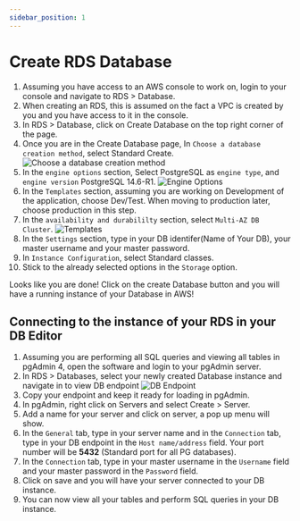 ```yaml
---
sidebar_position: 1
---
```


# Create RDS Database

1. Assuming you have access to an AWS console to work on, login to your console and navigate to RDS > Database.
2. When creating an RDS, this is assumed on the fact a VPC is created by you and you have access to it in the console.
3. In RDS > Database, click on Create Database on the top right corner of the page.
4. Once you are in the Create Database page, In `Choose a database creation method`, select Standard Create.
![Choose a database creation method](/img/Choose-a-database-creation-method.png)
5. In the `engine options` section, Select PostgreSQL as `engine type`, and `engine version` PostgreSQL 14.6-R1.
![Engine Options](/img/Engine-Options.png)
6. In the `Templates` section, assuming you are working on Development of the application, choose Dev/Test. When moving to production later, choose production in this step.
7. In the `availability and durabililty` section, select `Multi-AZ DB Cluster`.
![Templates](/img/Templates.png)
8. In the `Settings` section, type in your DB identifer(Name of Your DB), your master username and your master password.
9. In `Instance Configuration`, select Standard classes.
10. Stick to the already selected options in the `Storage` option.
 
Looks like you are done! Click on the create Database button and you will have a running instance of your Database in AWS!

 ## Connecting to the instance of your RDS in your DB Editor

 1. Assuming you are performing all SQL queries and viewing all tables in pgAdmin 4, open the software and login to your pgAdmin server.
 2. In RDS > Databases, select your newly created Database instance and navigate in to view DB endpoint
    ![DB Endpoint](/img/DB-Endpoint.png)
3. Copy your endpoint and keep it ready for loading in pgAdmin.
4. In pgAdmin, right click on Servers and select Create > Server.
5. Add a name for your server and click on server, a pop up menu will show.
6. In the `General` tab, type in your server name and in the `Connection` tab, type in your DB endpoint in the `Host name/address` field. Your port number will be **5432** (Standard port for all PG databases).
7. In the `Connection` tab, type in your master username in the `Username` field and your master password in the `Password` field.
8. Click on save and you will have your server connected to your DB instance.
9. You can now view all your tables and perform SQL queries in your DB instance.